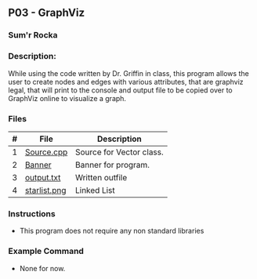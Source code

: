 ## P03  - GraphViz
### Sum'r Rocka
### Description:

  While using the code written by Dr. Griffin in class, this program allows
  the user to create nodes and edges with various attributes, that are graphviz legal,
  that will print to the console and output file to be copied over to GraphViz online
  to visualize a graph. 

### Files

|   #   | File     | Description                      |
| :---: | -------- | -------------------------------- |
|   1   | [Source.cpp](https://github.com/srocka0716/2143-OOP-Rocka/blob/main/Assignments/P02/Source.cpp) | Source for Vector class. |
|   2   | [Banner](https://github.com/srocka0716/2143-OOP-Rocka/blob/main/Assignments/P02/banner.txt) | Banner for program.|
|   3   | [output.txt](https://github.com/srocka0716/2143-OOP-Rocka/blob/main/Assignments/P02/output.txt) | Written outfile|
|   4   | [starlist.png](https://github.com/srocka0716/2143-OOP-Rocka/blob/main/Assignments/P02/output.txt) | Linked List|



### Instructions

- This program does not require any non standard libraries

### Example Command

- None for now.
